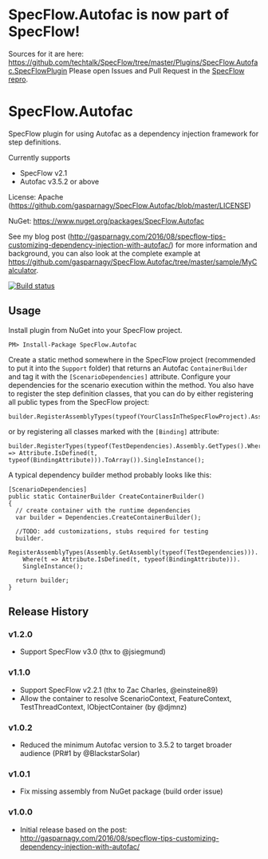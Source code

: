 # SpecFlow.Autofac is now part of SpecFlow!
Sources for it are here: https://github.com/techtalk/SpecFlow/tree/master/Plugins/SpecFlow.Autofac.SpecFlowPlugin
Please open Issues and Pull Request in the [SpecFlow repro](https://github.com/techtalk/specflow/issues).
 
 
# SpecFlow.Autofac
SpecFlow plugin for using Autofac as a dependency injection framework for step definitions.

Currently supports
* SpecFlow v2.1
* Autofac v3.5.2 or above

License: Apache (https://github.com/gasparnagy/SpecFlow.Autofac/blob/master/LICENSE)

NuGet: https://www.nuget.org/packages/SpecFlow.Autofac

See my blog post (http://gasparnagy.com/2016/08/specflow-tips-customizing-dependency-injection-with-autofac/) for more information and background, you can also look at the complete example at https://github.com/gasparnagy/SpecFlow.Autofac/tree/master/sample/MyCalculator.

[![Build status](https://ci.appveyor.com/api/projects/status/oyxln9r52x9uamim/branch/master?svg=true)](https://ci.appveyor.com/project/gasparnagy/specflow-autofac/branch/master)

## Usage

Install plugin from NuGet into your SpecFlow project.

    PM> Install-Package SpecFlow.Autofac
  
Create a static method somewhere in the SpecFlow project (recommended to put it into the `Support` folder) that returns an Autofac `ContainerBuilder` and tag it with the `[ScenarioDependencies]` attribute. Configure your dependencies for the scenario execution within the method. You also have to register the step definition classes, that you can do by either registering all public types from the SpecFlow project:

    builder.RegisterAssemblyTypes(typeof(YourClassInTheSpecFlowProject).Assembly).SingleInstance();

or by registering all classes marked with the `[Binding]` attribute:

    builder.RegisterTypes(typeof(TestDependencies).Assembly.GetTypes().Where(t => Attribute.IsDefined(t, typeof(BindingAttribute))).ToArray()).SingleInstance();

A typical dependency builder method probably looks like this:

    [ScenarioDependencies]
    public static ContainerBuilder CreateContainerBuilder()
    {
      // create container with the runtime dependencies
      var builder = Dependencies.CreateContainerBuilder();

      //TODO: add customizations, stubs required for testing
      builder.
        RegisterAssemblyTypes(Assembly.GetAssembly(typeof(TestDependencies))).
        Where(t => Attribute.IsDefined(t, typeof(BindingAttribute))).
        SingleInstance();
      
      return builder;
    }

## Release History

### v1.2.0

* Support SpecFlow v3.0 (thx to @jsiegmund)

### v1.1.0

* Support SpecFlow v2.2.1 (thx to Zac Charles, @einsteine89)
* Allow the container to resolve ScenarioContext, FeatureContext, TestThreadContext, IObjectContainer (by @djmnz)

### v1.0.2

* Reduced the minimum Autofac version to 3.5.2 to target broader audience (PR#1 by @BlackstarSolar)

### v1.0.1

* Fix missing assembly from NuGet package (build order issue)

### v1.0.0

* Initial release based on the post: http://gasparnagy.com/2016/08/specflow-tips-customizing-dependency-injection-with-autofac/
